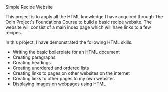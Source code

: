 Simple Recipe Website

This project is to apply all the HTML knowledge I have acquired through The Odin Project's Foundations Course to build a basic recipe website. The website will consist of a main index page which will have links to a few recipes.

In this project, I have demonstrated the following HTML skills:
- Writing the basic boilerplate for an HTML document
- Creating paragraphs
- Creating headings
- Creating unordered and ordered lists
- Creating links to pages on other websites on the internet
- Creating links to other pages to my own websites
- Displaying images on webpages using HTML

